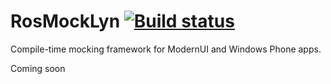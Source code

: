 # RosMockLyn [![Build status](https://ci.appveyor.com/api/projects/status/github/AlexEndris/RosMockLyn)](https://ci.appveyor.com/api/projects/status/github/AlexEndris/RosMockLyn)
Compile-time mocking framework for ModernUI and Windows Phone apps.

Coming soon
